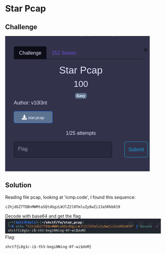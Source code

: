 # Star Pcap
## Challenge
![challenge](https://github.com/TwentySick/CTF/blob/a10324581a23c6077084f9e075a5b07999a33ca1/2022/Space%20Heroes%20CTF/forensics/star_pcap/images/challenge.png)
## Solution
Reading file pcap, looking at 'icmp.code', I found this sequence:
```
c2hjdGZ7TDBnMWMtaSQtdGgzLWJlZ2lOTmluZy0wZi13aSRkb019
```
Decode with base64 and get the flag\
![decode](https://github.com/TwentySick/CTF/blob/a10324581a23c6077084f9e075a5b07999a33ca1/2022/Space%20Heroes%20CTF/forensics/star_pcap/images/decode.png)\
Flag:
```
shctf{L0g1c-i$-th3-begiNNing-0f-wi$doM}
```
